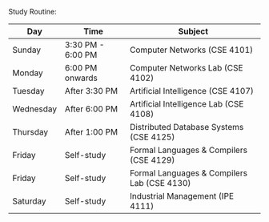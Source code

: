 Study Routine:

|   Day    |         Time         |              Subject                |
|----------|----------------------|-------------------------------------|
| Sunday   | 3:30 PM - 6:00 PM    | Computer Networks (CSE 4101)       |
| Monday   | 6:00 PM onwards      | Computer Networks Lab (CSE 4102)   |
| Tuesday  | After 3:30 PM        | Artificial Intelligence (CSE 4107) |
| Wednesday| After 6:00 PM        | Artificial Intelligence Lab (CSE 4108) |
| Thursday | After 1:00 PM        | Distributed Database Systems (CSE 4125) |
| Friday   | Self-study           | Formal Languages & Compilers (CSE 4129) |
| Friday   | Self-study           | Formal Languages & Compilers Lab (CSE 4130) |
| Saturday | Self-study           | Industrial Management (IPE 4111) |
